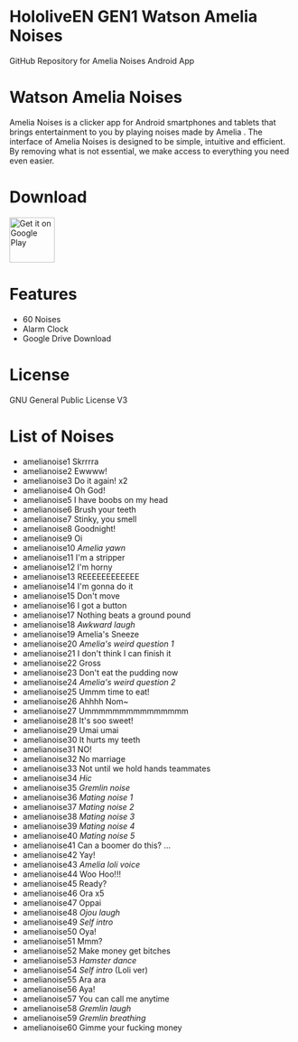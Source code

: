 # HololiveEN GEN1 Watson Amelia Noises
 GitHub Repository for Amelia Noises Android App

# Watson Amelia Noises
Amelia Noises is a clicker app for Android smartphones and tablets that brings entertainment to you by playing noises made by Amelia .
The interface of Amelia Noises is designed to be simple, intuitive and efficient. By removing what is not essential, we make access to everything you need even easier.

# Download
[<img src="https://play.google.com/intl/en_us/badges/images/generic/en_badge_web_generic.png"
alt="Get it on Google Play"
height="80">](https://play.google.com/store/apps/details?id=com.yuzumin.amelianoises)

# Features
* 60 Noises
* Alarm Clock
* Google Drive Download

# License
GNU General Public License V3

# List of Noises
* amelianoise1  Skrrrra
* amelianoise2  Ewwww!
* amelianoise3  Do it again! x2
* amelianoise4  Oh God!
* amelianoise5  I have boobs on my head
* amelianoise6  Brush your teeth
* amelianoise7  Stinky, you smell
* amelianoise8  Goodnight!
* amelianoise9  Oi
* amelianoise10 *Amelia yawn*
* amelianoise11 I'm a stripper
* amelianoise12 I'm horny
* amelianoise13 REEEEEEEEEEEE
* amelianoise14 I'm gonna do it
* amelianoise15 Don't move
* amelianoise16 I got a button
* amelianoise17 Nothing beats a ground pound
* amelianoise18 *Awkward laugh*
* amelianoise19 Amelia's Sneeze
* amelianoise20 *Amelia's weird question 1*
* amelianoise21 I don't think I can finish it
* amelianoise22 Gross
* amelianoise23 Don't eat the pudding now
* amelianoise24 *Amelia's weird question 2*
* amelianoise25 Ummm time to eat!
* amelianoise26 Ahhhh Nom~
* amelianoise27 Ummmmmmmmmmmmmmm
* amelianoise28 It's soo sweet!
* amelianoise29 Umai umai
* amelianoise30 It hurts my teeth
* amelianoise31 NO!
* amelianoise32 No marriage
* amelianoise33 Not until we hold hands teammates
* amelianoise34 *Hic*
* amelianoise35 *Gremlin noise*
* amelianoise36 *Mating noise 1*
* amelianoise37 *Mating noise 2*
* amelianoise38 *Mating noise 3*
* amelianoise39 *Mating noise 4*
* amelianoise40 *Mating noise 5*
* amelianoise41 Can a boomer do this? ...
* amelianoise42 Yay!
* amelianoise43 *Amelia loli voice*
* amelianoise44 Woo Hoo!!!
* amelianoise45 Ready?
* amelianoise46 Ora x5
* amelianoise47 Oppai
* amelianoise48 *Ojou laugh*
* amelianoise49 *Self intro*
* amelianoise50 Oya!
* amelianoise51 Mmm?
* amelianoise52 Make money get bitches
* amelianoise53 *Hamster dance*
* amelianoise54 *Self intro* (Loli ver) 
* amelianoise55 Ara ara
* amelianoise56 Aya!
* amelianoise57 You can call me anytime
* amelianoise58 *Gremlin laugh*
* amelianoise59 *Gremlin breathing*
* amelianoise60 Gimme your fucking money
